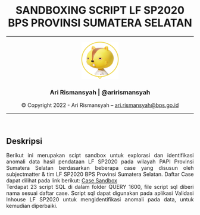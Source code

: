 <div align = "center">

# **SANDBOXING SCRIPT LF SP2020 BPS PROVINSI SUMATERA SELATAN**

---
<div align = "center">

<img src = "https://github.com/arirismansyah/sandbox-sumsel/raw/master/assets/profile.png" width="100" height="100"></img>
### **Ari Rismansyah | @arirismansyah**



© Copyright 2022 - Ari Rismansyah – ari.rismansyah@bps.go.id

---

</div>

</div>


<br>

## **Deskripsi**

<div align = "justify">

Berikut ini merupakan scipt sandbox untuk explorasi dan identifikasi anomali data hasil pendataan LF SP2020 pada wilayah PAPI Provinsi Sumatera Selatan berdasarkan beberapa case yang disusun oleh subjectmatter & tim LF SP2020 BPS Provinsi Sumatera Selatan. Daftar Case dapat dilihat pada link berikut: <a href="http://s.bps.go.id/case_sandboxLF_sumsel">Case Sandbox</a> 
<br>
Terdapat 23 script SQL di dalam folder QUERY 1600, file script sql diberi nama sesuai daftar case. Script sql dapat digunakan pada aplikasi Validasi Inhouse LF SP2020 untuk mengidentifikasi anomali pada data, untuk kemudian diperbaiki.


</div>

<br>

